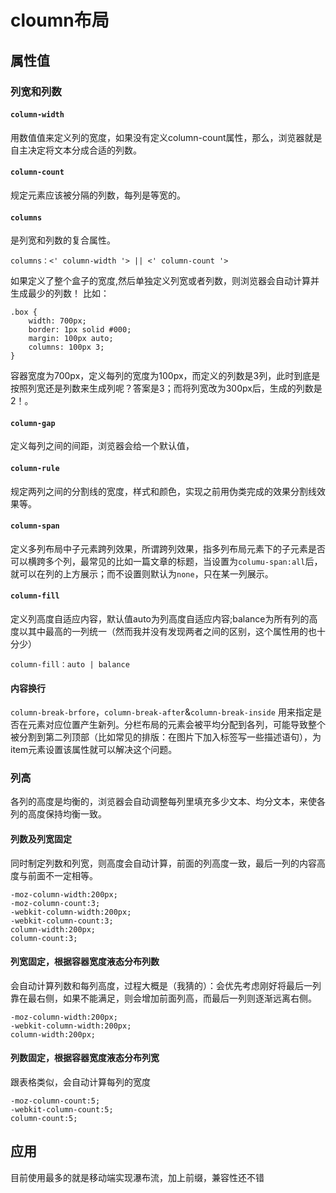 cloumn布局
===
## 属性值

### 列宽和列数
#### `column-width`
用数值值来定义列的宽度，如果没有定义column-count属性，那么，浏览器就是自主决定将文本分成合适的列数。

#### `column-count`
规定元素应该被分隔的列数，每列是等宽的。

#### `columns`
是列宽和列数的复合属性。
```
columns：<' column-width '> || <' column-count '>
```
如果定义了整个盒子的宽度,然后单独定义列宽或者列数，则浏览器会自动计算并生成最少的列数！
比如：
```
.box {
	width: 700px;
	border: 1px solid #000;
	margin: 100px auto;
	columns: 100px 3;
}
```
容器宽度为700px，定义每列的宽度为100px，而定义的列数是3列，此时到底是按照列宽还是列数来生成列呢？答案是3；而将列宽改为300px后，生成的列数是2！。
#### `column-gap`
定义每列之间的间距，浏览器会给一个默认值，

#### `column-rule`
规定两列之间的分割线的宽度，样式和颜色，实现之前用伪类完成的效果分割线效果等。
#### `column-span`
定义多列布局中子元素跨列效果，所谓跨列效果，指多列布局元素下的子元素是否可以横跨多个列，最常见的比如一篇文章的标题，当设置为`columu-span:all`后，就可以在列的上方展示；而不设置则默认为`none`，只在某一列展示。

#### `column-fill`
定义列高度自适应内容，默认值auto为列高度自适应内容;balance为所有列的高度以其中最高的一列统一（然而我并没有发现两者之间的区别，这个属性用的也十分少）

```
column-fill：auto | balance
```
#### 内容换行
`column-break-brfore`，`column-break-after`&`column-break-inside`
用来指定是否在元素对应位置产生新列。分栏布局的元素会被平均分配到各列，可能导致整个被分割到第二列顶部（比如常见的排版：在图片下加入标签写一些描述语句），为item元素设置该属性就可以解决这个问题。

### 列高
各列的高度是均衡的，浏览器会自动调整每列里填充多少文本、均分文本，来使各列的高度保持均衡一致。
#### 列数及列宽固定
同时制定列数和列宽，则高度会自动计算，前面的列高度一致，最后一列的内容高度与前面不一定相等。
```
-moz-column-width:200px;
-moz-column-count:3;
-webkit-column-width:200px;
-webkit-column-count:3;
column-width:200px;
column-count:3;
```
#### 列宽固定，根据容器宽度液态分布列数
会自动计算列数和每列高度，过程大概是（我猜的）：会优先考虑刚好将最后一列靠在最右侧，如果不能满足，则会增加前面列高，而最后一列则逐渐远离右侧。
```
-moz-column-width:200px;
-webkit-column-width:200px;
column-width:200px;
```
#### 列数固定，根据容器宽度液态分布列宽
跟表格类似，会自动计算每列的宽度
```
-moz-column-count:5;
-webkit-column-count:5;
column-count:5;
```
## 应用
目前使用最多的就是移动端实现瀑布流，加上前缀，兼容性还不错
